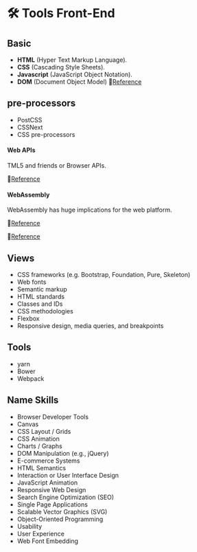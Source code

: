 # 🛠 Tools Front-End

## Basic
* **HTML** (Hyper Text Markup Language).
* **CSS** (Cascading Style Sheets).
* **Javascript** (JavaScript Object Notation).
* **DOM** (Document Object Model) 📌[Reference](https://dom.spec.whatwg.org/)

## pre-processors
* PostCSS
* CSSNext
* CSS pre-processors 

#### Web APIs
TML5 and friends or Browser APIs.

📌[Reference](https://developer.mozilla.org/en-US/docs/Web/API)

#### WebAssembly
WebAssembly has huge implications for the web platform.

📌[Reference](http://webassembly.org/)

📌[Reference](https://developer.mozilla.org/en-US/docs/WebAssembly)

## Views
* CSS frameworks (e.g. Bootstrap, Foundation, Pure, Skeleton)
* Web fonts
* Semantic markup
* HTML standards
* Classes and IDs
* CSS methodologies
* Flexbox
* Responsive design, media queries, and breakpoints

## Tools
* yarn
* Bower
* Webpack

## Name Skills
* Browser Developer Tools
* Canvas
* CSS Layout / Grids
* CSS Animation
* Charts / Graphs
* DOM Manipulation (e.g., jQuery)
* E-commerce Systems
* HTML Semantics
* Interaction or User Interface Design
* JavaScript Animation
* Responsive Web Design
* Search Engine Optimization (SEO)
* Single Page Applications
* Scalable Vector Graphics (SVG)
* Object-Oriented Programming
* Usability
* User Experience
* Web Font Embedding
